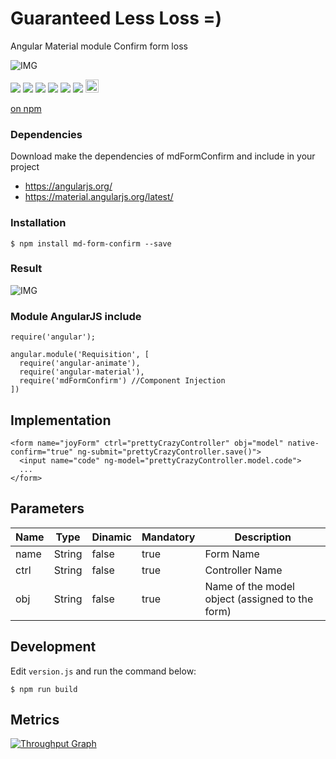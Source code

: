 # Guaranteed Less Loss =)
Angular Material module Confirm form loss

![IMG](https://78.media.tumblr.com/acf961d191c348eba4e6af12affa6e44/tumblr_onc52rMV351w8b5lyo4_1280.png)

<p>
  <a href="https://gitter.im/miamarti/mdFormConfirm?utm_source=badge&utm_medium=badge&utm_campaign=pr-badge" target="_blank"><img src="https://badges.gitter.im/Join%20Chat.svg"></a>
  <a href="https://gitlab.com/miamarti/mdFormConfirm" target="_blank"><img src="https://img.shields.io/badge/gitlab-mdFormConfirm-yellow.svg"></a>
  <img src="https://img.shields.io/badge/mdFormConfirm-release-green.svg">
  <img src="https://img.shields.io/badge/version-1.1.1-blue.svg">
  <img src="https://img.shields.io/github/license/mashape/apistatus.svg">
  <a href="https://github.com/miamarti/mdFormConfirm/tarball/master"><img src="https://img.shields.io/github/downloads/atom/atom/latest/total.svg"></a>
  <a href="http://waffle.io/miamarti/mdFormConfirm"><img alt='Stories in Ready' src='https://badge.waffle.io/miamarti/mdFormConfirm.svg?label=ready&title=Ready' height="21" /></a>
</p>

[on npm](https://www.npmjs.com/package/md-form-confirm)

### Dependencies
Download make the dependencies of mdFormConfirm and include in your project
* https://angularjs.org/
* https://material.angularjs.org/latest/

### Installation
```
$ npm install md-form-confirm --save
```

### Result
![IMG](https://i.imgur.com/SDykKl8.png)

### Module AngularJS include
```
require('angular');

angular.module('Requisition', [
  require('angular-animate'),
  require('angular-material'),
  require('mdFormConfirm') //Component Injection
])
```

## Implementation
```
<form name="joyForm" ctrl="prettyCrazyController" obj="model" native-confirm="true" ng-submit="prettyCrazyController.save()">
  <input name="code" ng-model="prettyCrazyController.model.code">
  ...
</form>
```

## Parameters

| Name  | Type   | Dinamic | Mandatory | Description                                           |
| ------| ------ | ------- | --------- | ----------------------------------------------------- |
| name  | String | false   | true      | Form Name                                             |
| ctrl  | String | false   | true      | Controller Name                                       |
| obj   | String | false   | true      | Name of the model object (assigned to the form)       |



## Development
Edit `version.js` and run the command below:

```
$ npm run build
```

## Metrics

[![Throughput Graph](https://graphs.waffle.io/miamarti/mdFormConfirm/throughput.svg)](https://waffle.io/miamarti/mdFormConfirm/metrics/throughput)
